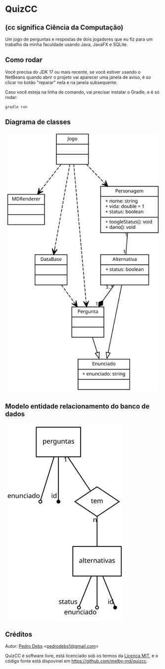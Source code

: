 # QuizCC

## (cc significa Ciência da Computação)

Um jogo de perguntas e respostas de dois jogadores que eu fiz para um trabalho
da minha faculdade usando Java, JavaFX e SQLite.

## Como rodar

Você precisa do JDK 17 ou mais recente, se você estiver usando o NetBeans quando
abrir o projeto vai aparecer uma janela de aviso, é so clicar no botão "reparar"
nela e na janela subsequente.

Caso você esteja na linha de comando, vai precisar instalar o Gradle, e é só
rodar:

    gradle run

## Diagrama de classes

![diagrama de classes](img/diagrama-de-classes.svg)

## Modelo entidade relacionamento do banco de dados

![modelo entidade relacionamento](img/modelo-entidade-relacionamento.svg)

## Créditos

Autor: [Pedro Debs](https://github.com/melby-md) <<pedrodebs1@gmail.com>>

QuizCC é software livre, está licenciado sob os termos da
[Licença MIT](https://spdx.org/licenses/MIT.html), e o código fonte está
dispovinel em <https://github.com/melby-md/quizcc>.


